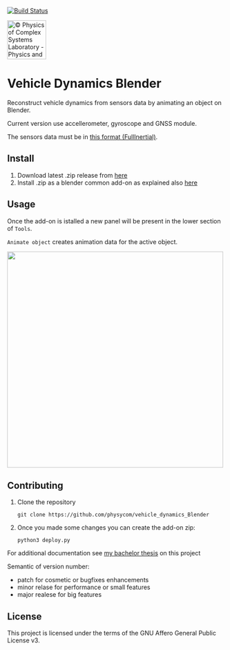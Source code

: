 [![Build Status](https://travis-ci.com/physycom/vehicle_dynamics_Blender.svg?token=ARsqFbnmSqtxTfRHuZy8&branch=master)](https://travis-ci.com/physycom/inertial_to_blender)
<a href="http://www.physycom.unibo.it"> 
<div class="image">
<img src="https://cdn.rawgit.com/physycom/templates/697b327d/logo_unibo.png" width="90" height="90" alt="© Physics of Complex Systems Laboratory - Physics and Astronomy Department - University of Bologna"> 
</div>
</a>
<div class="image">

# Vehicle Dynamics Blender

Reconstruct vehicle dynamics from sensors data by animating an object on Blender.

Current version use accellerometer, gyroscope and GNSS module.

The sensors data must be in [this format (FullInertial)](https://github.com/physycom/file_format_specifications/blob/master/formati_file.md).

## Install

1. Download latest .zip release from [here](https://github.com/physycom/vehicle_dynamics_Blender/releases) 
2. Install .zip as a blender common add-on as explained also [here](https://docs.blender.org/manual/en/dev/preferences/addons.html) 

## Usage

Once the add-on is istalled a new panel will be present in the lower section of `Tools`.

`Animate object` creates animation data for the active object.

<img src="https://i.imgur.com/fyKlqjl.png" width="500" />




## Contributing

1. Clone the repository 
	```
	git clone https://github.com/physycom/vehicle_dynamics_Blender
	```
2. Once you made some changes you can create the add-on zip:
	```
	python3 deploy.py
	```

For additional documentation see [my bachelor thesis](https://github.com/federicoB/bachelor_thesis) on this project

Semantic of version number:
* patch for cosmetic or bugfixes enhancements
* minor relase for performance or small features
* major realese for big features

## License
This project is licensed under the terms of the GNU Affero General Public License v3.